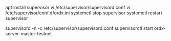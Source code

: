 apt install supervisor
vi /etc/supervisor/supervisord.conf
vi /etc/supervisor/conf.d/ordx.ini
systemctl stop supervisor
systemctl restart supervisor

supervisord -n -c /etc/supervisor/supervisord.conf
supervisorctl start ordx-server-master-testnet
